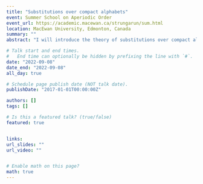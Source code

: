 ```yaml
---
title: "Substitutions over compact alphabets"
event: Summer School on Aperiodic Order
event_url: https://academic.macewan.ca/strungarun/sum.html
location: MacEwan University, Edmonton, Canada
summary: ""
abstract: "I will introduce the theory of substitutions over compact alphabets, based on joint work with Neil Mañibo and Dan Rust. Combinatorial properties from the finite alphabet case, such as irreducibility and primitivity, can be naturally extended to the topological setting. Similarly, the standard substitution matrix can be replaced, with a substitution operator on a Banach lattice. Existence and uniqueness of natural length functions and ergodic measures on the shift space, which are answered by Perron–Frobenius Theory in the finite setting, become far more delicate. I will explain some recent progress in determining when substitutions over compact alphabets can be guaranteed to produce uniquely ergodic hulls."

# Talk start and end times.
#   End time can optionally be hidden by prefixing the line with `#`.
date: "2022-09-08"
date_end: "2022-09-08"
all_day: true

# Schedule page publish date (NOT talk date).
publishDate: "2017-01-01T00:00:00Z"

authors: []
tags: []

# Is this a featured talk? (true/false)
featured: true


links:
url_slides: ""
url_video: ""


# Enable math on this page?
math: true
---
```


